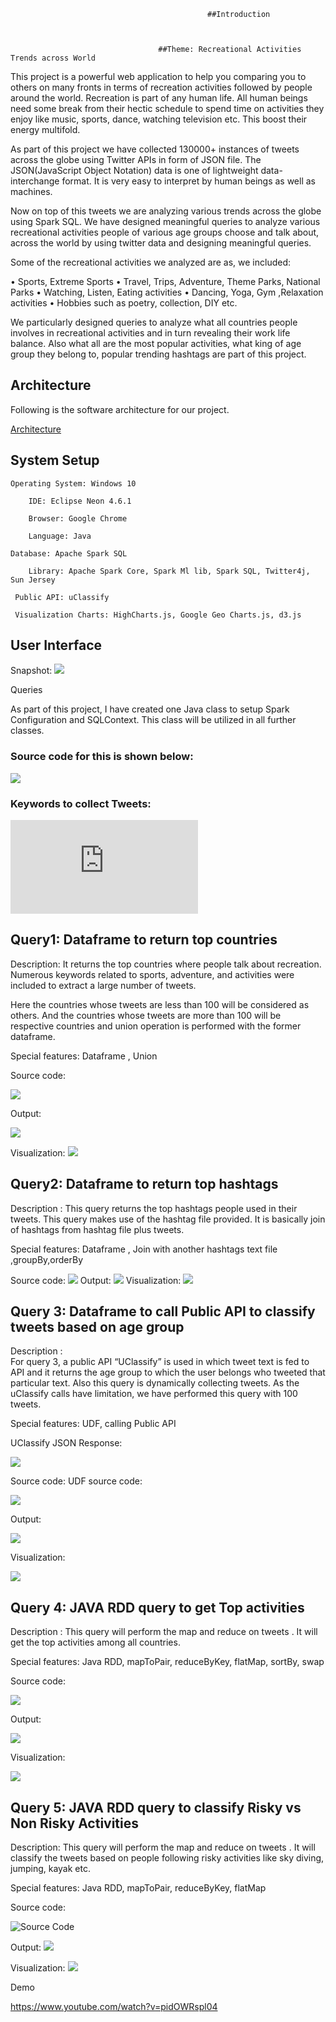 
                                                ##Introduction



                                     ##Theme: Recreational Activities Trends across World

This project is a powerful web application to help you comparing you to others on many fronts in terms of recreation activities followed by people around the world. Recreation is part of any human life. All human beings need some break from their hectic schedule to spend time on activities they enjoy like music, sports, dance, watching television etc. This boost their energy multifold. 

As part of this project we have collected 130000+ instances of tweets across the globe using Twitter APIs in form of JSON file. The JSON(JavaScript Object Notation) data is one of lightweight data-interchange format. It is very easy to interpret by human beings as well as machines.

Now on top of this tweets we are analyzing various trends across the globe using Spark SQL.
We have designed meaningful queries to analyze various recreational activities people of various age groups choose and talk about, across the world by using twitter data
and designing meaningful queries. 

Some of the recreational activities we analyzed are as, we included:

•	Sports, Extreme Sports
•	Travel, Trips, Adventure, Theme Parks, National Parks
•	Watching, Listen, Eating activities
•	Dancing, Yoga, Gym ,Relaxation activities
•	Hobbies such as poetry, collection, DIY etc. 


We particularly designed queries to analyze what all countries people involves in recreational activities and in turn revealing their work life balance. Also what all are the most popular activities, what king of age group they belong to, popular trending hashtags are part of this project.

## Architecture

Following is the software architecture for our project.



[Architecture](https://github.com/rashmitripathi/TwitterTrendAnalysis_BigData/blob/master/documentation/architecture.jpg)



## System Setup


  	Operating System: Windows 10	

		IDE: Eclipse Neon 4.6.1

		Browser: Google Chrome

		Language: Java
                            
    Database: Apache Spark SQL

		Library: Apache Spark Core, Spark Ml lib, Spark SQL, Twitter4j, Sun Jersey
                           
     Public API: uClassify

     Visualization Charts: HighCharts.js, Google Geo Charts.js, d3.js

                           



## User Interface

Snapshot:
![](https://github.com/rashmitripathi/TwitterTrendAnalysis_BigData/blob/master/documentation/Phase%203/HomeScreen.JPG)

Queries


As part of this project, I have created one Java class to setup Spark Configuration and SQLContext. This class will be utilized in all further classes.

### Source code for this is shown below:

 ![](https://github.com/rashmitripathi/TwitterTrendAnalysis_BigData/blob/master/documentation/Phase%202/SparkCOnf.JPG)





### Keywords to collect Tweets: 
 
 ![KeyWords](https://github.com/rashmitripathi/TwitterTrendAnalysis_BigData/blob/master/documentation/Phase%202/KeywordsList.java)



## Query1: Dataframe to return top countries
 
Description: It returns the top countries where people talk about recreation.
Numerous keywords related to sports, adventure, and activities were included to extract a large number of tweets.

Here the countries whose tweets are less than 100 will be considered as others.
And the countries whose tweets are more than 100 will be respective countries and union operation is performed with the former dataframe.

Special features: Dataframe , Union

Source code:

![](https://github.com/rashmitripathi/TwitterTrendAnalysis_BigData/blob/master/documentation/query1/query1.JPG)

Output:

![](https://github.com/rashmitripathi/TwitterTrendAnalysis_BigData/blob/master/documentation/query1/query1countrywiseoutput.JPG)

Visualization:
![](https://github.com/rashmitripathi/TwitterTrendAnalysis_BigData/blob/master/documentation/Phase%203/country.jpg)


## Query2: Dataframe to return top hashtags

 
Description :  This query returns the top hashtags people used in their tweets.
This query makes use of the hashtag file provided. It is basically join of hashtags from hashtag file plus tweets.

Special features: Dataframe , Join with another hashtags text file ,groupBy,orderBy

Source code:
![](https://github.com/rashmitripathi/TwitterTrendAnalysis_BigData/blob/master/documentation/query2/query2hashtags.JPG)
Output:
![](https://github.com/rashmitripathi/TwitterTrendAnalysis_BigData/blob/master/documentation/query2/query2hashtagsoutput.JPG)
Visualization:
![](https://github.com/rashmitripathi/TwitterTrendAnalysis_BigData/blob/master/documentation/Phase%203/hashtags.jpg)
 

## Query 3: Dataframe to call Public API to classify tweets based                 on age group
 
Description :  
For query 3, a public API “UClassify” is used in which tweet text is fed to API and it returns the age group to which  the user belongs who tweeted that particular text. Also this query is dynamically collecting tweets. As the uClassify calls have limitation, we have performed this query with 100 tweets. 

Special features: UDF, calling Public API

UClassify JSON Response:

 ![](https://github.com/rashmitripathi/TwitterTrendAnalysis_BigData/blob/master/documentation/query3/uclassifyjsonresponse.JPG)

Source code: UDF source code:

![](https://github.com/rashmitripathi/TwitterTrendAnalysis_BigData/blob/master/documentation/query3/query3udf3.JPG)
 


Output:

![](https://github.com/rashmitripathi/TwitterTrendAnalysis_BigData/blob/master/documentation/query3/query3agegroupoutput.JPG)
 

Visualization:

 ![](https://github.com/rashmitripathi/TwitterTrendAnalysis_BigData/blob/master/documentation/Phase%203/agegroup.jpg)


## Query 4: JAVA RDD query to get Top activities


Description :  This query will perform the map and reduce on tweets . It will get the top activities among all countries.

Special features:  Java RDD, mapToPair, reduceByKey, flatMap, sortBy, swap


Source code:

 ![](https://github.com/rashmitripathi/TwitterTrendAnalysis_BigData/blob/master/documentation/query4/query4final.JPG)



Output:

 ![](https://github.com/rashmitripathi/TwitterTrendAnalysis_BigData/blob/master/documentation/query4/query4popularwordsoutput.JPG)



Visualization:

![](https://github.com/rashmitripathi/TwitterTrendAnalysis_BigData/blob/master/documentation/Phase%203/popularwords.JPG)
 


## Query 5: JAVA RDD query to classify Risky vs Non Risky Activities

Description:  This query will perform the map and reduce on tweets . It will classify the tweets based on people following risky activities like sky diving, jumping, kayak etc.

Special features: Java RDD, mapToPair, reduceByKey, flatMap

Source code:
 
![Source Code](https://github.com/rashmitripathi/TwitterTrendAnalysis_BigData/blob/master/documentation/query5/query5risk.JPG)


Output:
![](https://github.com/rashmitripathi/TwitterTrendAnalysis_BigData/blob/master/documentation/query5/query5output.JPG)

Visualization:
![](https://github.com/rashmitripathi/TwitterTrendAnalysis_BigData/blob/master/documentation/Phase%203/riskyvsnonrisky.jpg)
 
 
Demo

https://www.youtube.com/watch?v=pidOWRspl04

